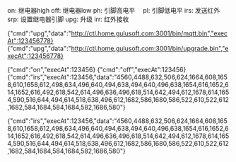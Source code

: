 on:  继电器high
off:  继电器low
ph: 引脚高电平　
pl: 引脚低电平
irs: 发送红外
srp: 设置继电器引脚
upg: 升级
irr: 红外接收

{"cmd":"upg","data":"http://ctl.home.gulusoft.com:3001/bin/mqtt.bin","execAt":123456778}
{"cmd":"upg","data":"http://ctl.home.gulusoft.com:3001/bin/upgrade.bin","execAt":123456778}

{"cmd":"on","execAt":123456}
{"cmd":"off","execAt":123456}
{"cmd":"irs","execAt":123456,"data":"4560,4488,632,506,624,1664,608,1658,610,1658,612,498,634,496,640,494,638,494,640,496,638,1654,616,1652,614,1652,616,492,618,542,614,496,636,496,618,514,642,494,612,1678,614,1654,590,516,644,494,614,518,638,496,612,1682,586,1680,586,522,610,522,612,1682,584,1684,584,1684,582,1686,580"}

{"cmd":"irs","execAt":123456,"data":"4560,4488,632,506,624,1664,608,1658,610,1658,612,498,634,496,640,494,638,494,640,496,638,1654,616,1652,614,1652,616,492,618,542,614,496,636,496,618,514,642,494,612,1678,614,1654,590,516,644,494,614,518,638,496,612,1682,586,1680,586,522,610,522,612,1682,584,1684,584,1684,582,1686,580"}